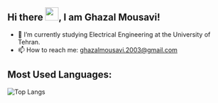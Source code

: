 ## Hi there <img src="https://raw.githubusercontent.com/MartinHeinz/MartinHeinz/master/wave.gif" width="30px">, I am Ghazal Mousavi!
- 🔭 I’m currently studying Electrical Engineering at the University of Tehran.
- 📫 How to reach me: ghazalmousavi.2003@gmail.com

## Most Used Languages:
 ![Top Langs](https://github-readme-stats.vercel.app/api/top-langs/?username=YOUR_USERNAME&hide_progress=false&layout=compact)
<!--
**ghazalmousavi/ghazalmousavi** is a ✨ _special_ ✨ repository because its `README.md` (this file) appears on your GitHub profile.

Here are some ideas to get you started:

- 🔭 I’m currently working on ...
- 🌱 I’m currently learning ...
- 👯 I’m looking to collaborate on ...
- 🤔 I’m looking for help with ...
- 💬 Ask me about ...
- 📫 How to reach me: ...
- 😄 Pronouns: ...
- ⚡ Fun fact: ...
-->
